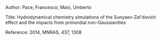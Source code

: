 Author:    Pace, Francesco; Maio, Umberto

Title:     Hydrodynamical chemistry simulations of the Sunyaev-Zel'dovich effect and the impacts from primordial non-Gaussianities

Reference: 2014, MNRAS, 437, 1308
